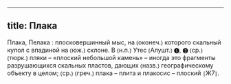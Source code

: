 
---
title: Плака
---
Плака, Пелака
: плосковершинный мыс, на ⦅оконеч.⦆ которого скальный купол с впадиной на ⦅юж.⦆ склоне. В ⦅н.п.⦆ Утес ⦅Алушт.⦆ ❶, ❷ ⦅ср.⦆ ⦅тюрк.⦆ пляки – «плоский небольшой камень» – иногда это фрагменты разрушающихся скальных пластов, дающих ⦅назв.⦆ географическому объекту в целом; ⦅ср.⦆ ⦅греч.⦆ плака – плита и плакосис – плоский ⦃Ж7⦄.
